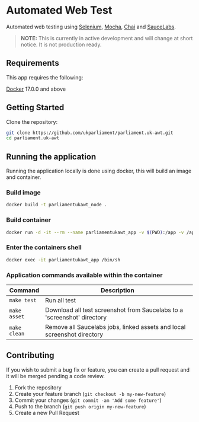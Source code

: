 # Automated Web Test
Automated web testing using [Selenium][selenium], [Mocha][mochjs], [Chai][chaijs] and [SauceLabs][saucelabs].

> **NOTE:** This is currently in active development and will change at short notice. It is not production ready.

## Requirements
This app requires the following:

[Docker][docker] 17.0.0 and above

## Getting Started
Clone the repository:

```bash
git clone https://github.com/ukparliament/parliament.uk-awt.git
cd parliament.uk-awt
```

## Running the application
Running the application locally is done using docker, this will build an image and container.

### Build image
```bash
docker build -t parliamentukawt_node .
```

### Build container
```bash
docker run -d -it --rm --name parliamentukawt_app -v $(PWD):/app -v /app/node_modules -v /screenshot parliamentukawt_node
```

### Enter the containers shell
```bash
docker exec -it parliamentukawt_app /bin/sh
```

### Application commands available within the container
| Command  | Description  |
|---|---|
| `make test`  | Run all test  |
| `make asset`  | Download all test screenshot from Saucelabs to a 'screenshot' directory  |
| `make clean`  | Remove all Saucelabs jobs, linked assets and local screenshot directory  |

## Contributing
If you wish to submit a bug fix or feature, you can create a pull request and it will be merged pending a code review.

1. Fork the repository
1. Create your feature branch (`git checkout -b my-new-feature`)
1. Commit your changes (`git commit -am 'Add some feature'`)
1. Push to the branch (`git push origin my-new-feature`)
1. Create a new Pull Request

[docker]:          		  https://www.docker.com/
[selenium]:          		http://docs.seleniumhq.org
[sel-doc]:              https://seleniumhq.github.io/selenium/docs/api/javascript/index.html
[mochjs]:          		  http://mochajs.org
[chaijs]:          		  http://chaijs.com
[saucelabs]:          	https://saucelabs.com
[node]:          		    https://nodejs.org/en
[npm]:                  https://www.npmjs.com
